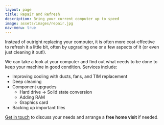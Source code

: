 ```yaml
---
layout: page
title: Repair and Refresh
description: Bring your current computer up to speed
image: assets/images/repair.jpg
nav-menu: true
---
```


Instead of outright replacing your computer, it is often more cost-effective to refresh it a little bit, often by upgrading one or a few aspects of it (or even just cleaning it out!).

We can take a look at your computer and find out what needs to be done to keep your machine in good condition. Services include:

- Improving cooling with ducts, fans, and TIM replacement
- Deep cleaning
- Component upgrades
  - Hard drive -> Solid state conversion
  - Adding RAM
  - Graphics card
- Backing up important files

[Get in touch](#contact) to discuss your needs and arrange a **free home visit** if needed.
